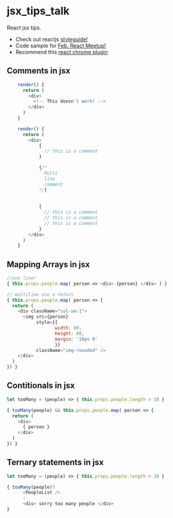# jsx_tips_talk

React jsx tips. 
  - Check out reactjs [styleguide!](https://github.com/coderjonny/react-style-guide)
  - Code sample for [Feb. React Meetup!](http://www.meetup.com/ReactLA/events/223340763/)
  - Recommend this [react chrome plugin](https://chrome.google.com/webstore/detail/react-developer-tools/fmkadmapgofadopljbjfkapdkoienihi?hl=en)

Comments in jsx
----------

```javascript
    render() {
      return (
        <div>
          <!-- This doesn't work! -->
        </div>
      )
    }
```


```javascript
    render() {
      return (
        <div>
            {
              // this is a comment
            }

            {/* 
              Multi
              line
              comment
            */}  
            
            
            {
              // this is a comment
              // this is a comment
              // this is a comment
            }
        </div>
      )
    }
```

Mapping Arrays in jsx
----------

```javascript
//one liner
{ this.props.people.map( person => <div> {person} </div> ) }

// multiline use a return
{ this.props.people.map( person => {
  return (
    <div className="col-sm-1">
      <img src={person}
           style={{
                  width: 80,
                  height: 80,
                  margin: '10px 0'
                  }}
           className="img-rounded" /> 
    </div>
  )
}) }

```

Contitionals in jsx
----------

```javascript
let tooMany = (people) => { this.props.people.length > 10 }

{ tooMany(people) && this.props.people.map( person => {
  return (
    <div>
      { person }
    </div>
  )
}) }

```


Ternary statements in jsx
----------

```javascript
let tooMany = (people) => { this.props.people.length > 10 }

{ tooMany(people)? 
      <PeopleList />
      :
      <div> sorry too many people </div>
}

```